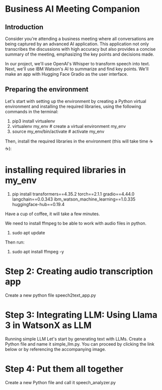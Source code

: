 # Business AI Meeting Companion

## Introduction
Consider you're attending a business meeting where all conversations are being captured by an advanced AI application. This application not only transcribes the discussions with high accuracy but also provides a concise summary of the meeting, emphasizing the key points and decisions made.

In our project, we'll use OpenAI's Whisper to transform speech into text. Next, we'll use IBM Watson's AI to summarize and find key points. We'll make an app with Hugging Face Gradio as the user interface.

## Preparing the environment
Let's start with setting up the environment by creating a Python virtual environment and installing the required libraries, using the following commands in the terminal:

1. pip3 install virtualenv 
2. virtualenv my_env # create a virtual environment my_env
3. source my_env/bin/activate # activate my_env

Then, install the required libraries in the environment (this will take time ☕️☕️):

# installing required libraries in my_env
1. pip install transformers==4.35.2 torch==2.1.1 gradio==4.44.0 langchain==0.0.343 ibm_watson_machine_learning==1.0.335 huggingface-hub==0.19.4

Have a cup of coffee, it will take a few minutes.



We need to install ffmpeg to be able to work with audio files in python.

1. sudo apt update

Then run:

1. sudo apt install ffmpeg -y

# Step 2: Creating audio transcription app
Create a new python file speech2text_app.py

# Step 3: Integrating LLM: Using Llama 3 in WatsonX as LLM
Running simple LLM
Let's start by generating text with LLMs. Create a Python file and name it simple_llm.py. You can proceed by clicking the link below or by referencing the accompanying image.

# Step 4: Put them all together
Create a new Python file and call it speech_analyzer.py







